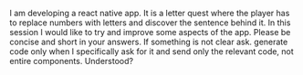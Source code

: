 I am developing a react native app. It is a letter quest where the player has to replace numbers with letters and discover the sentence behind it. In this session I would like to try and improve some aspects of the app. Please be concise and short in your answers. If something is not clear ask. generate code only when I specifically ask for it and send only the relevant code, not entire components. Understood?